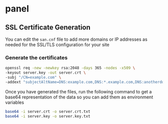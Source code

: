 # panel


## SSL Certificate Generation

You can edit the `san.cnf` file to add more domains or IP addresses as needed for the SSL/TLS configuration for your site


### Generate the certificates
```bash
openssl req -new -newkey rsa:2048 -days 365 -nodes -x509 \
-keyout server.key -out server.crt \
-subj "/CN=example.com" \
-addext "subjectAltName=DNS:example.com,DNS:*.example.com,DNS:anotherdomain.com,DNS:*.anotherdomain.com,DNS:localhost"

```

Once you have generated the files, run the following command to get a base64 representation of the data so you can add them as environment variables
```bash
base64 -i server.crt -o server.crt.txt
base64 -i server.key -o server.key.txt
```
